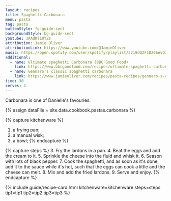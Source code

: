 ```yaml
---
layout: recipes
title: Spaghetti Carbonara
menu: pasta
tag: pasta
buttonStyle: fg-guide-sect
backgroundStyle: bg-guide-sect
youtube: 3AAdKl1UYZs
attribution: Jamie Oliver
attributionLink: https://www.youtube.com/@JamieOliver
music: https://open.spotify.com/user/spotify/playlist/37i9dQZF1DZ06evO1SC425?si=jzJwDaN9RM-uak4XEwGrOA
additional:
  - name: Ultimate spaghetti Carbonara (BBC Good Food)
    link: https://www.bbcgoodfood.com/recipes/ultimate-spaghetti-carbonara-recipe
  - name: Gennaro's classic spaghetti carbonara
    link: https://www.jamieoliver.com/recipes/pasta-recipes/gennaro-s-classic-spaghetti-carbonara/
time: 30
serves: 4
---
```


Carbonara is one of Danielle's favouries. 
<!-- excerpt-end -->

{% assign dataFile = site.data.cookbook.pastas.carbonara %}

{% capture kitchenware %}
1. a frying pan;
2. a manual wisk;
3. a bowl;
{% endcapture %}

{% capture steps %}
3. Fry the lardons in a pan.
4. Beat the eggs and add the cream to it.
5. Sprinkle the cheese into the fluid and whisk it.
6. Season with lots of black pepper.
7. Cook the spaghetti, and as soon as it's done, add it to the sauce while it's hot, such that the eggs can cook a little and the cheese can melt.
8. Mix and add the fried lardons.
9. Serve and enjoy.
{% endcapture %}

{% include guide/recipe-card.html kitchenware=kitchenware steps=steps tip1=tip1 tip2=tip2 tip3=tip3 %}